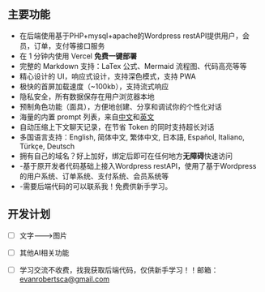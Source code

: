 

## 主要功能
- 在后端使用基于PHP+mysql+apache的Wordpress restAPI提供用户，会员，订单，支付等接口服务
- 在 1 分钟内使用 Vercel **免费一键部署**
- 完整的 Markdown 支持：LaTex 公式、Mermaid 流程图、代码高亮等等
- 精心设计的 UI，响应式设计，支持深色模式，支持 PWA
- 极快的首屏加载速度（~100kb），支持流式响应
- 隐私安全，所有数据保存在用户浏览器本地
- 预制角色功能（面具），方便地创建、分享和调试你的个性化对话
- 海量的内置 prompt 列表，来自[中文](https://github.com/PlexPt/awesome-chatgpt-prompts-zh)和[英文](https://github.com/f/awesome-chatgpt-prompts)
- 自动压缩上下文聊天记录，在节省 Token 的同时支持超长对话
- 多国语言支持：English, 简体中文, 繁体中文, 日本語, Español, Italiano, Türkçe, Deutsch
- 拥有自己的域名？好上加好，绑定后即可在任何地方**无障碍**快速访问
- -基于原开发者代码基础上接入Wordpress restAPI，使用了基于Wordpress的用户系统、订单系统、支付系统、会员系统等
- -需要后端代码的可以联系我！免费供新手学习。

## 开发计划

- [ ] 文字--->图片
- [ ] 其他AI相关功能
- [ ] 学习交流不收费，找我获取后端代码，仅供新手学习！！邮箱：evanrobertsca@gmail.com




